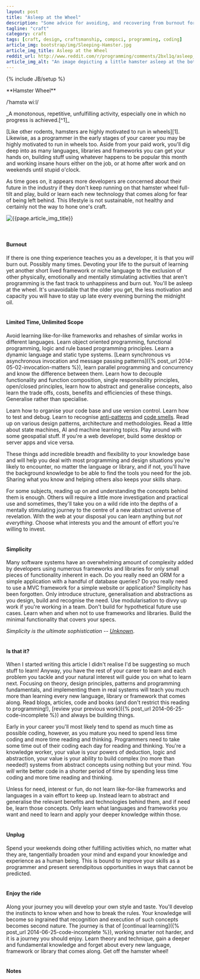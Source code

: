 ```yaml
---
layout: post
title: "Asleep at the Wheel"
description: "Some advice for avoiding, and recovering from burnout for developers. A lot of early career programmers life a life that's not sustainable. Let's fix it"
tagline: "craft"
category: craft
tags: [craft, design, craftsmanship, compsci, programming, coding]
article_img: bootstrap/img/Sleeping-Hamster.jpg
article_img_title: Asleep at the Wheel
reddit_url: http://www.reddit.com/r/programming/comments/2bxl1q/asleep_at_the_wheel_you_will_burn_out_possibly/
article_img_alt: "An image depicting a little hamster asleep at the bottom of his hamster wheel as a crude metaphore for programmer burnout"
---
```

{% include JB/setup %}
<div class="intro">
<div class="intro-txt">
<span markdown="span">
**Hamster Wheel**
</span>

/ˈhamstə wiːl/ 

<p>
<span markdown="span">_A monotonous, repetitive, unfulfilling activity, especially one in which no progress is achieved.[^1]_</span>
</p>

<p>
<span markdown="span">[Like other rodents, hamsters are highly motivated to run in wheels][1].</span> Likewise, as a programmer in the early stages of your career you may be highly motivated to run in wheels too. Aside from your paid work, you'll dig deep into as many languages, libraries and frameworks you can get your hands on, building stuff using whatever happens to be popular this month and working insane hours either on the job, or at home after work and on weekends until stupid o'clock.
</p>

<p>
As time goes on, it appears more developers are concerned about their future in the industry if they don't keep running on that hamster wheel full-tilt and play, build or learn each new technology that comes along for fear of being left behind. This lifestyle is not sustainable, not healthy and certainly not the way to hone one's craft.
</p>

</div>
<div class="intro-img-border">
<div class="intro-img-bevel">
<div class="intro-img">
<img class="article-image" alt="{{page.article_img_title}}" title="{{page.article_img_title}}" src="{{ASSET_PATH}}/{{page.article_img}}"/>
</div>
</div>
</div>
</div>
<br/>
<br/>

#### Burnout 
If there is one thing experience teaches you as a developer, it is that you _will_ burn out. Possibly many times. Devoting your life to the pursuit of learning yet another short lived framework or niche language to the exclusion of other physically, emotionally and mentally stimulating activities that aren't programming is the fast track to unhappiness and burn out. You'll be asleep at the wheel. It's unavoidable that the older you get, the less motivation and capacity you will have to stay up late every evening burning the midnight oil.
<br/>
<br/>

#### Limited Time, Unlimited Scope
Avoid learning like-for-like frameworks and rehashes of similar works in different languages. Learn object oriented programming, functional programming, logic and rule based programming principles. Learn a dynamic language and static type systems. [Learn synchronous vs asynchronous invocation and message passing patterns]({% post_url 2014-05-02-invocation-matters %}), learn parallel programming and concurrency and know the difference between them. Learn how to decouple functionality and function composition, single responsibility principles, open/closed principles, learn how to abstract and generalise concepts, also learn the trade offs, costs, benefits and efficiencies of these things. Generalise rather than specialise.

Learn how to organise your code base and use version control. Learn how to test and debug. Learn to recognise [anti-patterns][4] and [code smells][5]. Read up on various design patterns, architecture and methodologies. Read a little about state machines, AI and machine learning topics. Play around with some geospatial stuff. If you're a web developer, build some desktop or server apps and vice versa.

These things add incredible breadth and flexibility to your knowledge base and will help you deal with most programming and design situations you're likely to encounter, no matter the language or library, and if not, you'll have the background knowledge to be able to find the tools you need for the job. Sharing what you know and helping others also keeps your skills sharp.

For some subjects, reading up on and understanding the concepts behind them is enough. Others will require a little more investigation and practical use and sometimes, they'll take you on a wild ride into the depths of a mentally stimulating journey to the centre of a new abstract universe of revelation. With the web at your disposal you can learn anything but _not everything_. Choose what interests you and the amount of effort you're willing to invest.
<br/>
<br/>
 
#### Simplicity
Many software systems have an overwhelming amount of complexity added by developers using numerous frameworks and libraries for only small pieces of functionality inherent in each. Do you really need an ORM for a simple application with a handful of database queries? Do you really need to use a MVC framework for a simple website or application? Simplicity has been forgotten. Only introduce structure, generalisation and abstractions as you design, build and recognise the need. Use modularisation to divvy up work if you're working in a team. Don't build for hypothetical future use cases. Learn when and when not to use frameworks and libraries. Build the minimal functionality that covers your specs.

_Simplicity is the ultimate sophistication_ -- <cite>[Unknown][3]</cite>.
<br/>
<br/>

#### Is that it?
When I started writing this article I didn't realise I'd be suggesting so much stuff to learn! Anyway, you have the rest of your career to learn and each problem you tackle and your natural interest will guide you on what to learn next. Focusing on theory, design principles, patterns and programming fundamentals, and implementing them in real systems will teach you much more than learning every new language, library or framework that comes along. Read blogs, articles, code and books (and don't restrict this reading to programming!), [review your previous work]({% post_url 2014-06-25-code-incomplete %}) and always be building things. 

Early in your career you'll most likely tend to spend as much time as possible coding, however, as you mature you need to spend less time coding and more time reading and thinking. Programmers need to take some time out of their coding each day for reading and thinking. You're a knowledge worker, your value is your powers of deduction, logic and abstraction, your value is your ability to build complex (no more than needed!) systems from abstract concepts using nothing but your mind. You _will_ write better code in a shorter period of time by spending less time coding and more time reading and thinking.

Unless for need, interest or fun, do not learn like-for-like frameworks and languages in a vain effort to keep up. Instead learn to abstract and generalise the relevant benefits and technologies behind them, and if need be, learn those concepts. Only learn what languages and frameworks _you_ want and need to learn and apply your deeper knowledge within those.
<br/>
<br/>

#### Unplug
Spend your weekends doing other fulfilling activities which, no matter what they are, tangentially broaden your mind and expand your knowledge and experience as a human being. This is bound to improve your skills as a programmer and present serendipitous opportunities in ways that cannot be predicted. 
<br/>
<br/>

#### Enjoy the ride
Along your journey you will develop your own style and taste. You'll develop the instincts to know when and how to break the rules. Your knowledge will become so ingrained that recognition and execution of such concepts becomes second nature. The journey is that of [continual learning]({% post_url 2014-06-25-code-incomplete %}), working smarter not harder, and it is a journey you should enjoy. Learn theory and technique, gain a deeper and fundamental knowledge and forget about every new language, framework or library that comes along. Get off the hamster wheel!
<br/>
<br/>


[1]:http://en.wikipedia.org/wiki/Hamster_wheel
[2]:http://en.wiktionary.org/wiki/hamster_wheel
[3]:http://en.wikipedia.org/wiki/Simplicity
[4]:http://c2.com/cgi/wiki?AntiPattern
[5]:http://c2.com/cgi/wiki?CodeSmell

#### Notes
[^1]:[http://en.wiktionary.org/wiki/hamster_wheel][2]

